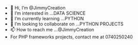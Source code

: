 - 👋 Hi, I’m @JimmyCreation
- 👀 I’m interested in ...DATA SCIENCE
- 🌱 I’m currently learning ...PYTHON
- 💞️ I’m looking to collaborate on ...PYTHON PROJECTS
- 📫 How to reach me ...@JimmyCreation
- For PHP frameworks projects, contact me at 0740250240

<!---
JimmyCreation/JimmyCreation is a ✨ special ✨ repository because its `README.md` (this file) appears on your GitHub profile.
You can click the Preview link to take a look at your changes.
--->
